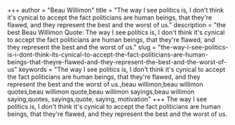+++
author = "Beau Willimon"
title = "The way I see politics is, I don't think it's cynical to accept the fact politicians are human beings, that they're flawed, and they represent the best and the worst of us."
description = "the best Beau Willimon Quote: The way I see politics is, I don't think it's cynical to accept the fact politicians are human beings, that they're flawed, and they represent the best and the worst of us."
slug = "the-way-i-see-politics-is-i-dont-think-its-cynical-to-accept-the-fact-politicians-are-human-beings-that-theyre-flawed-and-they-represent-the-best-and-the-worst-of-us"
keywords = "The way I see politics is, I don't think it's cynical to accept the fact politicians are human beings, that they're flawed, and they represent the best and the worst of us.,beau willimon,beau willimon quotes,beau willimon quote,beau willimon sayings,beau willimon saying,quotes, sayings,quote, saying, motivation"
+++
The way I see politics is, I don't think it's cynical to accept the fact politicians are human beings, that they're flawed, and they represent the best and the worst of us.
